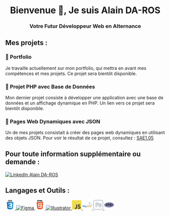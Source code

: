 <h1 align="center">Bienvenue 👋, Je suis Alain DA-ROS</h1>
<h3 align="center">Votre Futur Développeur Web en Alternance</h3>

## Mes projets :

### 🔨 Portfolio
Je travaille actuellement sur mon portfolio, qui mettra en avant mes compétences et mes projets. Ce projet sera bientôt disponible.

### 🔧 Projet PHP avec Base de Données
Mon dernier projet consiste à développer une application avec une base de données et un affichage dynamique en PHP. Un lien vers ce projet sera bientôt disponible.

### 📝 Pages Web Dynamiques avec JSON
Un de mes projets consistait à créer des pages web dynamiques en utilisant des objets JSON. Pour voir le résultat de ce projet, consultez : [SAE1.05](https://DAAlain.github.io)

## Pour toute information supplémentaire ou demande :
<a href="https://linkedin.com/in/alain-da-ros" target="blank" style="margin-right: 10px;">
  <img src="https://raw.githubusercontent.com/rahuldkjain/github-profile-readme-generator/master/src/images/icons/Social/linked-in-alt.svg" alt="LinkedIn Alain DA-ROS" width="20" height="20" style="vertical-align: middle;"/>
</a>


## Langages et Outils :
<a href="https://www.w3schools.com/css/" target="_blank" rel="noreferrer">
  <img src="https://raw.githubusercontent.com/devicons/devicon/master/icons/css3/css3-original-wordmark.svg" alt="CSS3" width="30" height="30"/>
</a>
<a href="https://www.figma.com/" target="_blank" rel="noreferrer">
  <img src="https://www.vectorlogo.zone/logos/figma/figma-icon.svg" alt="Figma" width="30" height="30"/>
</a>
<a href="https://www.w3.org/html/" target="_blank" rel="noreferrer">
  <img src="https://raw.githubusercontent.com/devicons/devicon/master/icons/html5/html5-original-wordmark.svg" alt="HTML5" width="30" height="30"/>
</a>
<a href="https://www.adobe.com/in/products/illustrator.html" target="_blank" rel="noreferrer">
  <img src="https://www.vectorlogo.zone/logos/adobe_illustrator/adobe_illustrator-icon.svg" alt="Illustrator" width="30" height="30"/>
</a>
<a href="https://developer.mozilla.org/en-US/docs/Web/JavaScript" target="_blank" rel="noreferrer">
  <img src="https://raw.githubusercontent.com/devicons/devicon/master/icons/javascript/javascript-original.svg" alt="JavaScript" width="30" height="30"/>
</a>
<a href="https://www.mysql.com/" target="_blank" rel="noreferrer">
  <img src="https://raw.githubusercontent.com/devicons/devicon/master/icons/mysql/mysql-original-wordmark.svg" alt="MySQL" width="30" height="30"/>
</a>
<a href="https://www.photoshop.com/en" target="_blank" rel="noreferrer">
  <img src="https://raw.githubusercontent.com/devicons/devicon/master/icons/photoshop/photoshop-line.svg" alt="Photoshop" width="30" height="30"/>
</a>
<a href="https://www.php.net" target="_blank" rel="noreferrer">
  <img src="https://raw.githubusercontent.com/devicons/devicon/master/icons/php/php-original.svg" alt="PHP" width="30" height="30"/>
</a>
